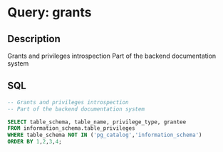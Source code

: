 ﻿# Query: grants

## Description
Grants and privileges introspection
Part of the backend documentation system

## SQL
```sql
-- Grants and privileges introspection
-- Part of the backend documentation system

SELECT table_schema, table_name, privilege_type, grantee
FROM information_schema.table_privileges
WHERE table_schema NOT IN ('pg_catalog','information_schema')
ORDER BY 1,2,3,4;

```
